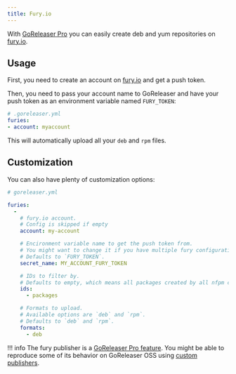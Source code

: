 ```yaml
---
title: Fury.io
---
```


With [GoReleaser Pro](/pro) you can easily create deb and yum repositories on [fury.io][fury].

## Usage

First, you need to create an account on [fury.io][fury] and get a push token.

Then, you need to pass your account name to GoReleaser and have your push token as an environment variable named `FURY_TOKEN`:

```yaml
# .goreleaser.yml
furies:
- account: myaccount
```

This will automatically upload all your `deb` and `rpm` files.

## Customization

You can also have plenty of customization options:

```yaml
# goreleaser.yml

furies:
  -
    # fury.io account.
    # Config is skipped if empty
    account: my-account

    # Encironment variable name to get the push token from.
    # You might want to change it if you have multiple fury configurations for some reason.
    # Defaults to `FURY_TOKEN`.
    secret_name: MY_ACCOUNT_FURY_TOKEN

    # IDs to filter by.
    # Defaults to empty, which means all packages created by all nfpm configurations get uploaded.
    ids:
      - packages

    # Formats to upload.
    # Available options are `deb` and `rpm`.
    # Defaults to `deb` and `rpm`.
    formats:
      - deb
```

!!! info
    The fury publisher is a [GoReleaser Pro feature](/pro/).
    You might be able to reproduce some of its behavior on GoReleaser OSS using [custom publishers](/customization/publishers/).

[fury]: https://fury.io/
